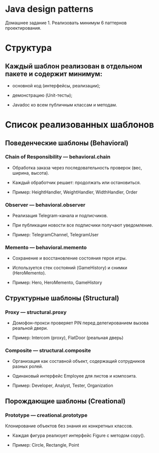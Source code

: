 # Java design patterns

Домашнее задание 1. Реализовать минимум 6 паттернов проектирования.

# Структура

## Каждый шаблон реализован в отдельном пакете и содержит минимум:

- основной код (интерфейсы, реализации);

- демонстрацию (Unit-тесты);

- Javadoc ко всем публичным классам и методам.

# Список реализованных шаблонов

## Поведенческие шаблоны (Behavioral)

### Chain of Responsibility — behavioral.chain

- Обработка заказа через последовательность проверок (вес, ширина, высота).

- Каждый обработчик решает: продолжать или остановиться.

- Пример: HeightHandler, WeightHandler, WidthHandler, Order

### Observer — behavioral.observer

- Реализация Telegram-канала и подписчиков.

- При публикации новости все подписчики получают уведомление.

- Пример: TelegramChannel, TelegramUser

### Memento — behavioral.memento

- Сохранение и восстановление состояния героя игры.

- Используется стек состояний (GameHistory) и снимки (HeroMemento).

- Пример: Hero, HeroMemento, GameHistory

## Структурные шаблоны (Structural)

### Proxy — structural.proxy

- Домофон-прокси проверяет PIN перед делегированием вызова реальной двери.

- Пример: Intercom (proxy), FlatDoor (реальная дверь)

### Composite — structural.composite

- Организация как составной объект, содержащий сотрудников разных ролей.

- Одинаковый интерфейс Employee для листов и композита.

- Пример: Developer, Analyst, Tester, Organization

## Порождающие шаблоны (Creational)

### Prototype — creational.prototype

Клонирование объектов без знания их конкретных классов.

- Каждая фигура реализует интерфейс Figure с методом copy().

- Пример: Circle, Rectangle, Point

